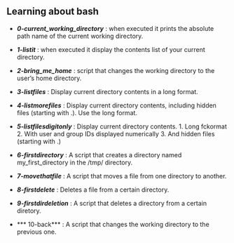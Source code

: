 ## Learning about bash

- ***0-current_working_directory*** : when executed it prints the absolute path name of the current working directory.

- ***1-listit*** : when executed it display the contents list of your current directory.

- ***2-bring_me_home*** : script that changes the working directory to the user’s home directory.

- ***3-listfiles*** : Display current directory contents in a long format.

- ***4-listmorefiles*** : Display current directory contents, including hidden files (starting with .). Use the long format.

- ***5-listfilesdigitonly*** : Display current directory contents.
				1. Long fckormat
				2. With user and group IDs displayed numerically
				3. And hidden files (starting with .)
- ***6-firstdirectory*** : A script that creates a directory named my_first_directory in the /tmp/ directory.

- ***7-movethatfile*** : A script that moves a file from one directory to another.

- ***8-firstdelete*** : Deletes a file from a certain directory.

- ***9-firstdirdeletion*** : A script that deletes a directory from a certain diretory.

- *** 10-back*** : A script that changes the working directory to the previous one.
